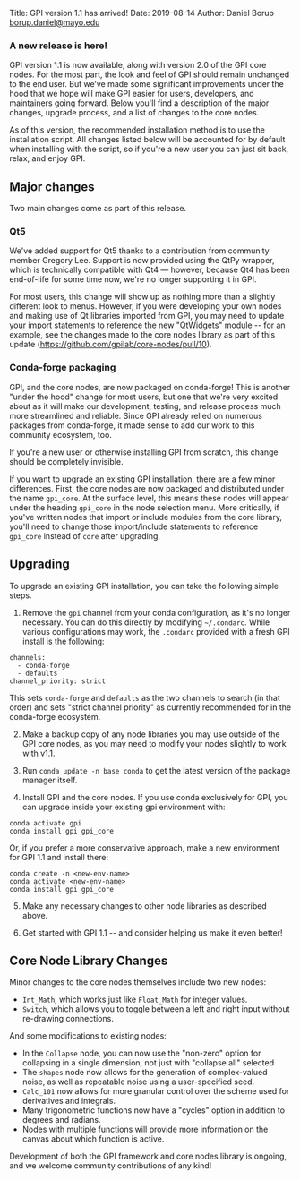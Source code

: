 Title: GPI version 1.1 has arrived!
Date: 2019-08-14
Author: Daniel Borup <borup.daniel@mayo.edu>

### A new release is here!

GPI version 1.1 is now available, along with version 2.0 of the GPI core nodes. For the most part, the look and feel of GPI should remain unchanged to the end user. But we’ve made some significant improvements under the hood that we hope will make GPI easier for users, developers, and maintainers going forward. Below you'll find a description of the major changes, upgrade process, and a list of changes to the core nodes.

As of this version, the recommended installation method is to use the installation script. All changes listed below will be accounted for by default when installing with the script, so if you're a new user you can just sit back, relax, and enjoy GPI.

## Major changes

Two main changes come as part of this release.

### Qt5

We've added support for Qt5 thanks to a contribution from community member Gregory Lee. Support is now provided using the QtPy wrapper, which is technically compatible with Qt4 — however, because Qt4 has been end-of-life for some time now, we're no longer supporting it in GPI.

For most users, this change will show up as nothing more than a slightly different look to menus. However, if you were developing your own nodes and making use of Qt libraries imported from GPI, you may need to update your import statements to reference the new "QtWidgets" module -- for an example, see the changes made to the core nodes library as part of this update (https://github.com/gpilab/core-nodes/pull/10).

### Conda-forge packaging

GPI, and the core nodes, are now packaged on conda-forge! This is another "under the hood" change for most users, but one that we're very excited about as it will make our development, testing, and release process much more streamlined and reliable. Since GPI already relied on numerous packages from conda-forge, it made sense to add our work to this community ecosystem, too.

If you're a new user or otherwise installing GPI from scratch, this change should be completely invisible. 

If you want to upgrade an existing GPI installation, there are a few minor differences. First, the core nodes are now packaged and distributed under the name `gpi_core`. At the surface level, this means these nodes will appear under the heading `gpi_core` in the node selection menu. More critically, if you've written nodes that import or include modules from the core library, you'll need to change those import/include statements to reference `gpi_core` instead of `core` after upgrading.

## Upgrading

To upgrade an existing GPI installation, you can take the following simple steps.

1) Remove the `gpi` channel from your conda configuration, as it's no longer necessary. You can do this directly by modifying `~/.condarc`. While various configurations may work, the `.condarc` provided with a fresh GPI install is the following:

```
channels:
  - conda-forge
  - defaults
channel_priority: strict
```

This sets `conda-forge` and `defaults` as the two channels to search (in that order) and sets "strict channel priority" as currently recommended for in the conda-forge ecosystem.

2) Make a backup copy of any node libraries you may use outside of the GPI core nodes, as you may need to modify your nodes slightly to work with v1.1.

3) Run `conda update -n base conda` to get the latest version of the package manager itself.

4) Install GPI and the core nodes. If you use conda exclusively for GPI, you can upgrade inside your existing gpi environment with:

```
conda activate gpi
conda install gpi gpi_core
```

Or, if you prefer a more conservative approach, make a new environment for GPI 1.1 and install there:

```
conda create -n <new-env-name>
conda activate <new-env-name>
conda install gpi gpi_core
```

5) Make any necessary changes to other node libraries as described above.

6) Get started with GPI 1.1 -- and consider helping us make it even better!

## Core Node Library Changes

Minor changes to the core nodes themselves include two new nodes:

- `Int_Math`, which works just like `Float_Math` for integer values.
- `Switch`, which allows you to toggle between a left and right input without re-drawing connections.

And some modifications to existing nodes:

- In the `Collapse` node, you can now use the "non-zero" option for collapsing in a single dimension, not just with "collapse all" selected
- The `shapes` node now allows for the generation of complex-valued noise, as well as repeatable noise using a user-specified seed.
- `Calc_101` now allows for more granular control over the scheme used for derivatives and integrals.
- Many trigonometric functions now have a "cycles" option in addition to degrees and radians.
- Nodes with multiple functions will provide more information on the canvas about which function is active.

Development of both the GPI framework and core nodes library is ongoing, and we welcome community contributions of any kind!
